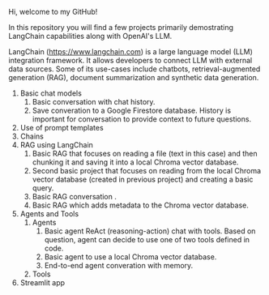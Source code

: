 Hi, welcome to my GitHub!

In this repository you will find a few projects primarily demostrating LangChain capabilities along with OpenAI's LLM.

LangChain (https://www.langchain.com) is a large language model (LLM) integration framework. It allows developers to connect LLM with external data sources. Some of its use-cases include chatbots, retrieval-augmented generation (RAG), document summarization and synthetic data generation.

1. Basic chat models
   1. Basic conversation with chat history.
   2. Save converation to a Google Firestore database. History is important for conversation to provide context to future questions.
2. Use of prompt templates
3. Chains
4. RAG using LangChain
   1. Basic RAG that focuses on reading a file (text in this case) and then chunking it and saving it into a local Chroma vector database.
   2. Second basic project that focuses on reading from the local Chroma vector database (created in previous project) and creating a basic query.
   3. Basic RAG conversation .
   4. Basic RAG which adds metadata to the Chroma vector database.
5. Agents and Tools
   1. Agents
         1. Basic agent ReAct (reasoning-action) chat with tools. Based on question, agent can decide to use one of two tools defined in code.
         2. Basic agent to use a local Chroma vector database.
         3. End-to-end agent converation with memory.
   2. Tools
6. Streamlit app


   
